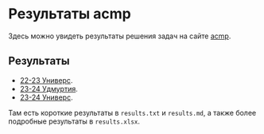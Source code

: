 # Результаты acmp
Здесь можно увидеть результаты решения задач на сайте [acmp](https://acmp.ru). 

## Результаты
+ [22-23 Универс](https://github.com/slavashestakov2005/Acmp_results/tree/main/groups/22-23).
+ [23-24 Удмуртия](https://github.com/slavashestakov2005/Acmp_results/tree/main/groups/23-24-Udmurtia).
+ [23-24 Универс](https://github.com/slavashestakov2005/Acmp_results/tree/main/groups/23-24-Univers).

Там есть короткие результаты в `results.txt` и `results.md`, а также более подробные результаты в `results.xlsx`.
